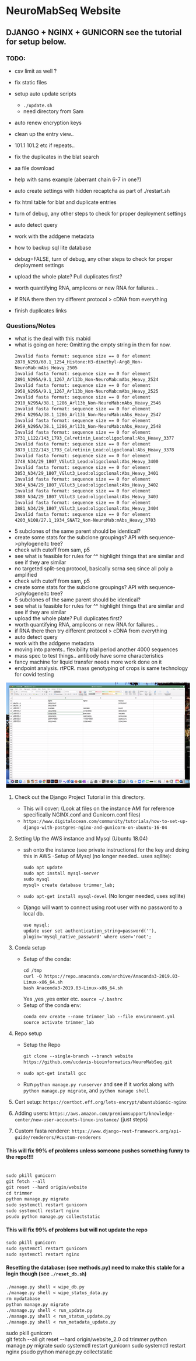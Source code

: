 # NeuroMabSeq Website

## DJANGO + NGINX + GUNICORN  see the tutorial for setup below.

### TODO:
- csv limit as well ?
- fix static files
- setup auto update scripts
    - `./update.sh`
    - need directory from Sam
- auto renew encryption keys

- clean up the entry view..
- 101.1 101.2 etc if repeats..
- fix the duplicates in the blat search
- aa file download
- help with sams example (aberrant chain 6-7 in one?)
- auto create settings with hidden recaptcha as part of ./restart.sh
- fix html table for blat and duplicate entries
- turn of debug, any other steps to check for proper deployment settings
- auto detect query
- work with the addgene metadata 
- how to backup sql lite database
- debug=FALSE, turn of debug, any other steps to check for proper deployment settings
- upload the whole plate? Pull duplicates first?
- worth quantifying RNA, amplicons or new RNA for failures...
- if RNA there then try different protocol > cDNA from everything
- finish duplicates links


### Questions/Notes
- what is the deal with this mabid
- what is going on here: Omitting the empty string in them for now.
    ```
    Invalid fasta format: sequence size == 0 for element 2878_N293/60.1_1254_Histone:H3-dimethyl-Arg8_Non-NeuroMab:mAbs_Heavy_2505
    Invalid fasta format: sequence size == 0 for element 2891_N295A/9.1_1267_Arl13b_Non-NeuroMab:mAbs_Heavy_2524
    Invalid fasta format: sequence size == 0 for element 2958_N295A/9.1_1267_Arl13b_Non-NeuroMab:mAbs_Heavy_2525
    Invalid fasta format: sequence size == 0 for element 2910_N295A/38.1_1286_Arl13b_Non-NeuroMab:mAbs_Heavy_2546
    Invalid fasta format: sequence size == 0 for element 2954_N295A/38.1_1286_Arl13b_Non-NeuroMab:mAbs_Heavy_2547
    Invalid fasta format: sequence size == 0 for element 2959_N295A/38.1_1286_Arl13b_Non-NeuroMab:mAbs_Heavy_2548
    Invalid fasta format: sequence size == 0 for element 3731_L122/143_1793_Calretinin_Lead:oligoclonal:Abs_Heavy_3377
    Invalid fasta format: sequence size == 0 for element 3879_L122/143_1793_Calretinin_Lead:oligoclonal:Abs_Heavy_3378
    Invalid fasta format: sequence size == 0 for element 3748_N34/29_1807_VGlut3_Lead:oligoclonal:Abs_Heavy_3400
    Invalid fasta format: sequence size == 0 for element 3853_N34/29_1807_VGlut3_Lead:oligoclonal:Abs_Heavy_3401
    Invalid fasta format: sequence size == 0 for element 3854_N34/29_1807_VGlut3_Lead:oligoclonal:Abs_Heavy_3402
    Invalid fasta format: sequence size == 0 for element 3880_N34/29_1807_VGlut3_Lead:oligoclonal:Abs_Heavy_3403
    Invalid fasta format: sequence size == 0 for element 3881_N34/29_1807_VGlut3_Lead:oligoclonal:Abs_Heavy_3404
    Invalid fasta format: sequence size == 0 for element 4203_N108/27.1_1934_SNAT2_Non-NeuroMab:mAbs_Heavy_3703
    ```
- 5 subclones of the same parent should be identical?
- create some stats for the subclone groupings? API with sequence->phylogeneitc tree?
- check with cutoff from sam, p5
- see what is feasible for rules for ^^ highlight things that are similar and see if they are similar
- no targeted split-seq protocol, basically scrna seq since all poly a amplified 
- check with cutoff from sam, p5
- create some stats for the subclone groupings? API with sequence->phylogeneitc tree?
- 5 subclones of the same parent should be identical?
- see what is feasible for rules for ^^ highlight things that are similar and see if they are similar
- upload the whole plate? Pull duplicates first?
- worth quantifying RNA, amplicons or new RNA for failures...
- if RNA there then try different protocol > cDNA from everything
- auto detect query
- work with the addgene metadata 
- moving into parents.. flexibility trial period another 4000 sequences 
- mass spec to test things.. antibody have some characteristics 
- fancy machine for liquid transfer needs more work done on it 
- endpoint analysis. rtPCR. mass genotyping of crops is same technology for covid testing


![](.README_images/eaa2df05.png)



1. Check out the Django Project Tutorial in this directory.
    - This will cover: (Look at files on the instance AMI for reference specifically NGINX.conf and Gunicorn.conf files)       
    - `https://www.digitalocean.com/community/tutorials/how-to-set-up-django-with-postgres-nginx-and-gunicorn-on-ubuntu-16-04`
    
2. Setting Up the AWS instance and Mysql (Ubuntu 18.04)
    - ssh onto the instance (see private instructions) for the key and doing this in AWS
    -Setup of Mysql (no longer needed.. uses sqllite): 
         ```
         sudo apt update
         sudo apt install mysql-server
         sudo mysql
         mysql> create database trimmer_lab;
         ```
    - `sudo apt-get install mysql-devel` (No longer needed, uses sqllite)
   
    - Django will want to connect using root user with no password to a local db.
        ```
        use mysql;
        update user set authentication_string=password(''), plugin='mysql_native_password' where user='root';
        ```
3. Conda setup
    - Setup of the conda:
        ```
        cd /tmp
        curl -O https://repo.anaconda.com/archive/Anaconda3-2019.03-Linux-x86_64.sh
        bash Anaconda3-2019.03-Linux-x86_64.sh
        ```
      Yes ,yes ,yes enter etc. 
        `source ~/.bashrc`
   - Setup of the conda env:
        ```
        conda env create --name trimmer_lab --file environment.yml
        source activate trimmer_lab
        ```
4. Repo setup 
    - Setup the Repo
        ```
        git clone --single-branch --branch website https://github.com/ucdavis-bioinformatics/NeuroMabSeq.git
        ```
    - `sudo apt-get install gcc`

   - Run `python manage.py runserver` and see if it works along with `python manage.py migrate`, and `python manage shell`
       

5. Cert setup: `https://certbot.eff.org/lets-encrypt/ubuntubionic-nginx`
6. Adding users: `https://aws.amazon.com/premiumsupport/knowledge-center/new-user-accounts-linux-instance/` (just steps)
7. Custom fasta renderer: `https://www.django-rest-framework.org/api-guide/renderers/#custom-renderers`
#### This will fix 99% of problems unless someone pushes something funny to the repo!!!!
```  # from the Neuromabseq directory

sudo pkill gunicorn   
git fetch --all
git reset --hard origin/website
cd trimmer
python manage.py migrate
sudo systemctl restart gunicorn
sudo systemctl restart nginx
psudo python manage.py collectstatic
```

#### This will fix 99% of problems but will not update the repo
```
sudo pkill gunicorn   
sudo systemctl restart gunicorn
sudo systemctl restart nginx
```

#### Resetting the database: (see methods.py) need to make this stable for a login though (see `./reset_db.sh`)
```
./manage.py shell < wipe_db.py
./manage.py shell < wipe_status_data.py
rm mydatabase
python manage.py migrate
./manage.py shell < run_update.py
./manage.py shell < run_status_update.py
./manage.py shell < run_metadata_update.py
```
sudo pkill gunicorn   
git fetch --all
git reset --hard origin/website_2.0
cd trimmer
python manage.py migrate
sudo systemctl restart gunicorn
sudo systemctl restart nginx
psudo python manage.py collectstatic

